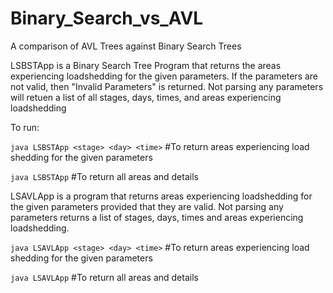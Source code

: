 # Binary_Search_vs_AVL
A comparison of AVL Trees against Binary Search Trees

LSBSTApp is a Binary Search Tree Program that returns the areas experiencing loadshedding for the given parameters.
If the parameters are not valid, then "Invalid Parameters" is returned. Not parsing any parameters will retuen a list of all stages, days, times, and areas experiencing loadshedding
    

To run:

```java LSBSTApp <stage> <day> <time>```    #To return areas experiencing load shedding for the given parameters

```java LSBSTApp```                         #To return all areas and details


LSAVLApp is a program that returns areas experiencing loadshedding for the given parameters provided that they are valid. Not parsing any parameters returns a list of stages, days, times and areas experiencing loadshedding.

```java LSAVLApp <stage> <day> <time>```    #To return areas experiencing load shedding for the given parameters

```java LSAVLApp```                         #To return all areas and details
